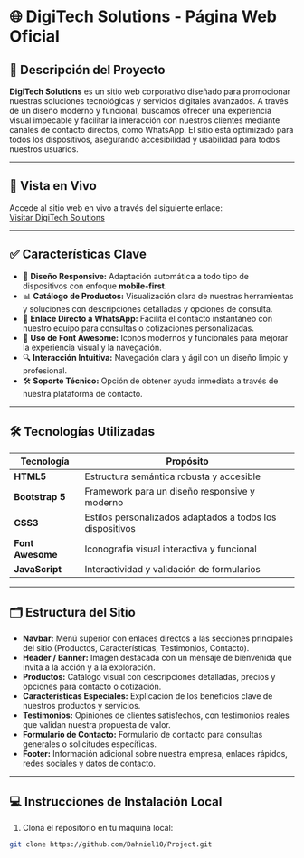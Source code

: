 # 🌐 **DigiTech Solutions** - Página Web Oficial

## 📌 **Descripción del Proyecto**
**DigiTech Solutions** es un sitio web corporativo diseñado para promocionar nuestras soluciones tecnológicas y servicios digitales avanzados. A través de un diseño moderno y funcional, buscamos ofrecer una experiencia visual impecable y facilitar la interacción con nuestros clientes mediante canales de contacto directos, como WhatsApp. El sitio está optimizado para todos los dispositivos, asegurando accesibilidad y usabilidad para todos nuestros usuarios.

---

## 🔗 **Vista en Vivo**

Accede al sitio web en vivo a través del siguiente enlace:  
[Visitar DigiTech Solutions](https://dahniel10.github.io/Project/)

---

## ✅ **Características Clave**

- 🌟 **Diseño Responsive:** Adaptación automática a todo tipo de dispositivos con enfoque **mobile-first**.
- 📊 **Catálogo de Productos:** Visualización clara de nuestras herramientas y soluciones con descripciones detalladas y opciones de consulta.
- 📱 **Enlace Directo a WhatsApp:** Facilita el contacto instantáneo con nuestro equipo para consultas o cotizaciones personalizadas.
- 🎨 **Uso de Font Awesome:** Iconos modernos y funcionales para mejorar la experiencia visual y la navegación.
- 🔍 **Interacción Intuitiva:** Navegación clara y ágil con un diseño limpio y profesional.
- 🛠️ **Soporte Técnico:** Opción de obtener ayuda inmediata a través de nuestra plataforma de contacto.

---

## 🛠️ **Tecnologías Utilizadas**

| **Tecnología**  | **Propósito**                             |
|-----------------|-------------------------------------------|
| **HTML5**       | Estructura semántica robusta y accesible  |
| **Bootstrap 5** | Framework para un diseño responsive y moderno |
| **CSS3**        | Estilos personalizados adaptados a todos los dispositivos |
| **Font Awesome**| Iconografía visual interactiva y funcional |
| **JavaScript**  | Interactividad y validación de formularios |

---

## 🗂️ **Estructura del Sitio**

- **Navbar:** Menú superior con enlaces directos a las secciones principales del sitio (Productos, Características, Testimonios, Contacto).
- **Header / Banner:** Imagen destacada con un mensaje de bienvenida que invita a la acción y a la exploración.
- **Productos:** Catálogo visual con descripciones detalladas, precios y opciones para contacto o cotización.
- **Características Especiales:** Explicación de los beneficios clave de nuestros productos y servicios.
- **Testimonios:** Opiniones de clientes satisfechos, con testimonios reales que validan nuestra propuesta de valor.
- **Formulario de Contacto:** Formulario de contacto para consultas generales o solicitudes específicas.
- **Footer:** Información adicional sobre nuestra empresa, enlaces rápidos, redes sociales y datos de contacto.

---

## 💻 **Instrucciones de Instalación Local**

1. Clona el repositorio en tu máquina local:

```bash
git clone https://github.com/Dahniel10/Project.git
